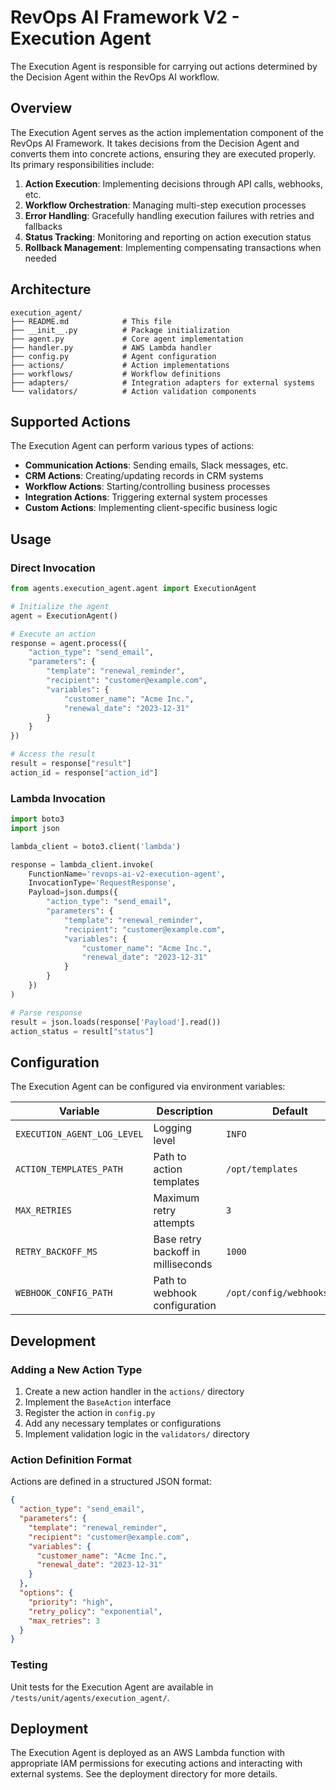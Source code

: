 # RevOps AI Framework V2 - Execution Agent

The Execution Agent is responsible for carrying out actions determined by the Decision Agent within the RevOps AI workflow.

## Overview

The Execution Agent serves as the action implementation component of the RevOps AI Framework. It takes decisions from the Decision Agent and converts them into concrete actions, ensuring they are executed properly. Its primary responsibilities include:

1. **Action Execution**: Implementing decisions through API calls, webhooks, etc.
2. **Workflow Orchestration**: Managing multi-step execution processes
3. **Error Handling**: Gracefully handling execution failures with retries and fallbacks
4. **Status Tracking**: Monitoring and reporting on action execution status
5. **Rollback Management**: Implementing compensating transactions when needed

## Architecture

```
execution_agent/
├── README.md            # This file
├── __init__.py          # Package initialization
├── agent.py             # Core agent implementation
├── handler.py           # AWS Lambda handler
├── config.py            # Agent configuration
├── actions/             # Action implementations
├── workflows/           # Workflow definitions
├── adapters/            # Integration adapters for external systems
└── validators/          # Action validation components
```

## Supported Actions

The Execution Agent can perform various types of actions:

- **Communication Actions**: Sending emails, Slack messages, etc.
- **CRM Actions**: Creating/updating records in CRM systems
- **Workflow Actions**: Starting/controlling business processes
- **Integration Actions**: Triggering external system processes
- **Custom Actions**: Implementing client-specific business logic

## Usage

### Direct Invocation

```python
from agents.execution_agent.agent import ExecutionAgent

# Initialize the agent
agent = ExecutionAgent()

# Execute an action
response = agent.process({
    "action_type": "send_email",
    "parameters": {
        "template": "renewal_reminder",
        "recipient": "customer@example.com",
        "variables": {
            "customer_name": "Acme Inc.",
            "renewal_date": "2023-12-31"
        }
    }
})

# Access the result
result = response["result"]
action_id = response["action_id"]
```

### Lambda Invocation

```python
import boto3
import json

lambda_client = boto3.client('lambda')

response = lambda_client.invoke(
    FunctionName='revops-ai-v2-execution-agent',
    InvocationType='RequestResponse',
    Payload=json.dumps({
        "action_type": "send_email",
        "parameters": {
            "template": "renewal_reminder",
            "recipient": "customer@example.com",
            "variables": {
                "customer_name": "Acme Inc.",
                "renewal_date": "2023-12-31"
            }
        }
    })
)

# Parse response
result = json.loads(response['Payload'].read())
action_status = result["status"]
```

## Configuration

The Execution Agent can be configured via environment variables:

| Variable | Description | Default |
|----------|-------------|---------|
| `EXECUTION_AGENT_LOG_LEVEL` | Logging level | `INFO` |
| `ACTION_TEMPLATES_PATH` | Path to action templates | `/opt/templates` |
| `MAX_RETRIES` | Maximum retry attempts | `3` |
| `RETRY_BACKOFF_MS` | Base retry backoff in milliseconds | `1000` |
| `WEBHOOK_CONFIG_PATH` | Path to webhook configuration | `/opt/config/webhooks.json` |

## Development

### Adding a New Action Type

1. Create a new action handler in the `actions/` directory
2. Implement the `BaseAction` interface
3. Register the action in `config.py`
4. Add any necessary templates or configurations
5. Implement validation logic in the `validators/` directory

### Action Definition Format

Actions are defined in a structured JSON format:

```json
{
  "action_type": "send_email",
  "parameters": {
    "template": "renewal_reminder",
    "recipient": "customer@example.com",
    "variables": {
      "customer_name": "Acme Inc.",
      "renewal_date": "2023-12-31"
    }
  },
  "options": {
    "priority": "high",
    "retry_policy": "exponential",
    "max_retries": 3
  }
}
```

### Testing

Unit tests for the Execution Agent are available in `/tests/unit/agents/execution_agent/`.

## Deployment

The Execution Agent is deployed as an AWS Lambda function with appropriate IAM permissions for executing actions and interacting with external systems. See the deployment directory for more details.
